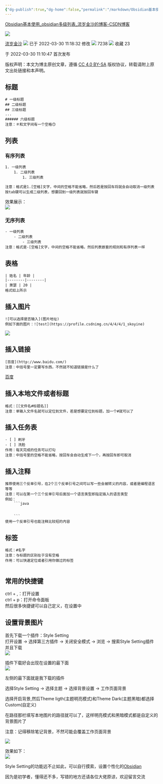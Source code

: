 ```yaml
---
{"dg-publish":true,"dg-home":false,"permalink":"/markdown/Obsidian基本使用_obsidian多级列表_流岁金沙的博客-CSDN博客/","dgPassFrontmatter":true,"created":"2024-10-26T21:13:56.336+08:00","updated":"2024-10-26T21:32:02.640+08:00"}
---
```


[Obsidian基本使用_obsidian多级列表_流岁金沙的博客-CSDN博客](https://blog.csdn.net/skoyine/article/details/123841436) 

 ![](https://csdnimg.cn/release/blogv2/dist/pc/img/original.png)

[流岁金沙](https://blog.csdn.net/skoyine "流岁金沙") ![](https://csdnimg.cn/release/blogv2/dist/pc/img/newUpTime2.png)
 已于 2022-03-30 11:18:32 修改 ![](https://csdnimg.cn/release/blogv2/dist/pc/img/articleReadEyes2.png)
 7238 ![](https://csdnimg.cn/release/blogv2/dist/pc/img/tobarCollect2.png)
 收藏  23 

于 2022-03-30 11:10:47 首次发布

版权声明：本文为博主原创文章，遵循 [CC 4.0 BY-SA](http://creativecommons.org/licenses/by-sa/4.0/) 版权协议，转载请附上原文出处链接和本声明。

标题
--

```
# 一级标题
## 二级标题
## 三级标题
...
###### 六级标题
注意：＃和文字间有一个空格🙃

```

列表
--

### 有序列表

```
1. 一级列表
	1. 二级列表
		1. 三级列表

注意：格式是1.[空格]文字，中间的空格不能省略，然后若是按回车将就会自动取消一级列表
按tab键可以生成二级列表，想要回到一级列表就按回车键

```

效果展示：  
![](https://img-blog.csdnimg.cn/img_convert/3967395842fbd059436a95179d1571f9.png)

### 无序列表

```
- 一级列表
	- 二级列表
		- 三级列表
注意：格式是-[空格]文字，中间的空格不能省略，然后列表嵌套的规则和有序列表一样

```

表格
--

```
| 姓名 | 年龄 |
|--------|--------|
| 萧瑟 | 20 |
格式如上所示

```

插入图片
----

```
![可以选择是否输入](图片地址)
例如下面的图片：![test](https://profile.csdnimg.cn/4/4/4/1_skoyine)

```

![](https://img-blog.csdnimg.cn/img_convert/ba2f7989bfe326a520d27f7e1338a887.png)

插入链接
----

```
[百度](http://www.baidu.com/)
注意：中括号里一定要写东西，不然就不知道链接是什么了

```

[百度](http://www.baidu.com/)

插入本地文件或者标题
----------

```
格式：[[文件名#标题名]]
注意：单输入文件名就可以定位到文件，若是想要定位到标题，加一个#就可以了

```

插入任务表
-----

```
- [ ] 刷牙
- [ ] 洗脸
作用：每天完成的任务可以打勾
注意：中括号里的空格不能省略，按回车会自动生成下一个，再按回车即可取消

```

插入注释
----

```
推荐使用三个反单引号，在2个三个反单引号之间可以写一些会被转义的内容，或者是编程语言等等
注意：可以在第一个三个反单引号后面加一个语言类型即指定插入的语言类型
例如：
	```java
	

	```
使用一个反单引号也能注释比较短的内容

```

标签
--

```
格式：#名字
注意：与标题的区别在于没有空格
作用：可以快速定位或者引用你做过的标签


```

常用的快捷键
------

ctrl + ,：打开设置  
ctrl + p：打开命令面板  
然后很多快捷键可以自己定义，在设置中

设置背景图片
------

首先下载一个插件：Style Setting  
打开设置 -> 选择第三方插件 -> 关闭安全模式 -> 浏览 -\> 搜索Style Setting插件并且下载  
![](https://img-blog.csdnimg.cn/img_convert/5dfb68939233ad7c5abb89db856241f1.png)

插件下载好会出现在设置的最下面  
![](https://img-blog.csdnimg.cn/img_convert/9bd71bf143b60dd575ee7032d108ce41.png)

左侧的最下面就是我下载的插件

选择Style Setting -> 选择主题 -> 选择背景设置 -> 工作页面背景

选择开启背景,然后Theme ligth(主题明亮模式)和Theme Dark(主题黑暗)都选择Custom(自定义)

在路径那栏填写本地图片的路径就可以了，这样明亮模式和黑暗模式都是自定义的背景图片了

注意：记得移除笔记背景，不然可能会覆盖工作页面背景

![](https://img-blog.csdnimg.cn/img_convert/e8bcc48d11a78ac54ff60f065335b44e.png)

效果如下：  
![](https://img-blog.csdnimg.cn/img_convert/50b368cfa9818a7985c347eaf8358862.png)

Style Setting的功能远不止如此，可以自行摸索，设置个性化的[Obsidian](https://so.csdn.net/so/search?q=Obsidian&spm=1001.2101.3001.7020)

因为是初学者，懂得还不多，写错的地方还请各位大佬原谅，欢迎留言交流